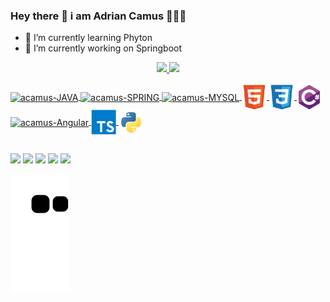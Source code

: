 ### Hey there 👋 i am Adrian Camus 👨‍✈️🤙 
- 🌱 I’m currently learning Phyton
- 🔭 I’m currently working on Springboot

<div align="center">
  <a href="https://github.com/acamus79">
  <img height="180em" src="https://github-readme-stats.vercel.app/api?username=acamus79&show_icons=true&theme=highcontrast&include_all_commits=true&count_private=true"/>
  <img height="180em" src="https://github-readme-stats.vercel.app/api/top-langs/?username=acamus79&layout=compact&langs_count=7&theme=highcontrast"/>
</div>
<div style="display: inline_block"><br>
  
  <img align="center" alt="acamus-JAVA" height="40" width="40" src="https://cdn.jsdelivr.net/gh/devicons/devicon/icons/java/java-original.svg">
  <img align="center" alt="acamus-SPRING" height="40" width="40" src="https://cdn.jsdelivr.net/gh/devicons/devicon/icons/spring/spring-original.svg">
  <img align="center" alt="acamus-MYSQL" height="40" width="40" src="https://cdn.jsdelivr.net/gh/devicons/devicon/icons/mysql/mysql-original.svg">
  <img align="center" alt="acamus-HTML" height="40" width="40" src="https://raw.githubusercontent.com/devicons/devicon/master/icons/html5/html5-original.svg">
  <img align="center" alt="acamus-CSS" height="40" width="40" src="https://raw.githubusercontent.com/devicons/devicon/master/icons/css3/css3-original.svg">
  <img align="center" alt="acamus-Csharp" height="40" width="40" src="https://raw.githubusercontent.com/devicons/devicon/master/icons/csharp/csharp-original.svg">
  <img align="center" alt="acamus-Angular" height="40" width="40" src="https://cdn.jsdelivr.net/gh/devicons/devicon/icons/angularjs/angularjs-plain.svg">
  <img align="center" alt="acamus-Ts" height="40" width="40" src="https://raw.githubusercontent.com/devicons/devicon/master/icons/typescript/typescript-plain.svg">
  <img align="center" alt="acamus-Python" height="40" width="40" src="https://raw.githubusercontent.com/devicons/devicon/master/icons/python/python-original.svg">
  
</div>
  
  ##
 
<div>
  <a href="https://api.whatsapp.com/send?phone=5492612493357&text=Hola!!" target="_blank"><img src="https://img.shields.io/badge/WhatsApp-25D366?style=for-the-badge&logo=whatsapp&logoColor=white" target="_blank"></a> 
   <a href="https://t.me/adriancamus" target="_blank"><img src="https://img.shields.io/badge/Telegram-2CA5E0?style=for-the-badge&logo=telegram&logoColor=white" target="_blank"></a>  
  <a href="https://www.linkedin.com/in/acamus79/" target="_blank"><img src="https://img.shields.io/badge/-LinkedIn-%230077B5?style=for-the-badge&logo=linkedin&logoColor=white" target="_blank"></a> 
 <a href="https://discord.gg/AmcFQ3Jh" target="_blank"><img src="https://img.shields.io/badge/Discord-7289DA?style=for-the-badge&logo=discord&logoColor=white" target="_blank"></a> 
  <a href = "mailto:adrianedgardocamus@gmail.com"><img src="https://img.shields.io/badge/Gmail-D14836?style=for-the-badge&logo=gmail&logoColor=white" target="_blank"></a>
  
   
  ![Snake animation](https://github.com/acamus79/acamus79/blob/output/github-contribution-grid-snake.svg)
 
</div>




<!--

https://dev.to/envoy_/150-badges-for-github-pnk
https://github.com/anuraghazra/github-readme-stats/blob/master/docs/readme_es.md
https://devicon.dev/

-->
